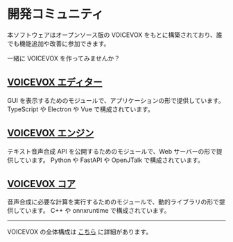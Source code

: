 # 開発コミュニティ

本ソフトウェアはオープンソース版の VOICEVOX をもとに構築されており、誰でも機能追加や改善に参加できます。

一緒に VOICEVOX を作ってみませんか？

## [VOICEVOX エディター](https://github.com/VOICEVOX/voicevox)

GUI を表示するためのモジュールで、アプリケーションの形で提供しています。
TypeScript や Electron や Vue で構成されています。

## [VOICEVOX エンジン](https://github.com/VOICEVOX/voicevox_engine)

テキスト音声合成 API を公開するためのモジュールで、Web サーバーの形で提供しています。
Python や FastAPI や OpenJTalk で構成されています。

## [VOICEVOX コア](https://github.com/VOICEVOX/voicevox_core)

音声合成に必要な計算を実行するためのモジュールで、動的ライブラリの形で提供しています。
C++ や onnxruntime で構成されています。

---

VOICEVOX の全体構成は [こちら](https://github.com/VOICEVOX/voicevox/blob/main/docs/%E5%85%A8%E4%BD%93%E6%A7%8B%E6%88%90.md) に詳細があります。

